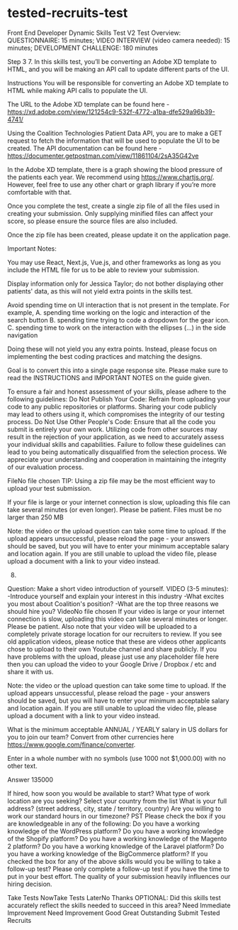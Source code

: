 # tested-recruits-test


Front End Developer Dynamic Skills Test V2
Test Overview:
QUESTIONNAIRE: 15 minutes; VIDEO INTERVIEW (video camera needed): 15 minutes; DEVELOPMENT CHALLENGE: 180 minutes




Step 3
7.
In this skills test, you’ll be converting an Adobe XD template to HTML, and you will be making an API call to update different parts of the UI.

Instructions You will be responsible for converting an Adobe XD template to HTML while making API calls to populate the UI.

The URL to the Adobe XD template can be found here - https://xd.adobe.com/view/121254c9-532f-4772-a1ba-dfe529a96b39-4741/

Using the Coalition Technologies Patient Data API, you are to make a GET request to fetch the information that will be used to populate the UI to be created. The API documentation can be found here -https://documenter.getpostman.com/view/11861104/2sA35G42ve

In the Adobe XD template, there is a graph showing the blood pressure of the patients each year. We recommend using https://www.chartjs.org/. However, feel free to use any other chart or graph library if you’re more comfortable with that.

Once you complete the test, create a single zip file of all the files used in creating your submission. Only supplying minified files can affect your score, so please ensure the source files are also included.

Once the zip file has been created, please update it on the application page.

Important Notes:

You may use React, Next.js, Vue.js, and other frameworks as long as you include the HTML file for us to be able to review your submission.

Display information only for Jessica Taylor; do not bother displaying other patients' data, as this will not yield extra points in the skills test.

Avoid spending time on UI interaction that is not present in the template. For example, A. spending time working on the logic and interaction of the search button B. spending time trying to code a dropdown for the gear icon. C. spending time to work on the interaction with the ellipses (...) in the side navigation

Doing these will not yield you any extra points. Instead, please focus on implementing the best coding practices and matching the designs.

Goal is to convert this into a single page response site. Please make sure to read the INSTRUCTIONS and IMPORTANT NOTES on the guide given.

To ensure a fair and honest assessment of your skills, please adhere to the following guidelines: Do Not Publish Your Code: Refrain from uploading your code to any public repositories or platforms. Sharing your code publicly may lead to others using it, which compromises the integrity of our testing process. Do Not Use Other People's Code: Ensure that all the code you submit is entirely your own work. Utilizing code from other sources may result in the rejection of your application, as we need to accurately assess your individual skills and capabilities. Failure to follow these guidelines can lead to you being automatically disqualified from the selection process. We appreciate your understanding and cooperation in maintaining the integrity of our evaluation process.

FileNo file chosen
TIP: Using a zip file may be the most efficient way to upload your test submission.

If your file is large or your internet connection is slow, uploading this file can take several minutes (or even longer). Please be patient. Files must be no larger than 250 MB

Note: the video or the upload question can take some time to upload. If the upload appears unsuccessful, please reload the page - your answers should be saved, but you will have to enter your minimum acceptable salary and location again. If you are still unable to upload the video file, please upload a document with a link to your video instead.

8.
Question: Make a short video introduction of yourself. VIDEO (3-5 minutes):
-Introduce yourself and explain your interest in this industry
-What excites you most about Coalition's position?
-What are the top three reasons we should hire you?
VideoNo file chosen
If your video is large or your internet connection is slow, uploading this video can take several minutes or longer. Please be patient. Also note that your video will be uploaded to a completely private storage location for our recruiters to review. If you see old application videos, please notice that these are videos other applicants chose to upload to their own Youtube channel and share publicly. If you have problems with the upload, please just use any placeholder file here then you can upload the video to your Google Drive / Dropbox / etc and share it with us.

Note: the video or the upload question can take some time to upload. If the upload appears unsuccessful, please reload the page - your answers should be saved, but you will have to enter your minimum acceptable salary and location again. If you are still unable to upload the video file, please upload a document with a link to your video instead.

What is the minimum acceptable ANNUAL / YEARLY salary in US dollars for you to join our team?
Convert from other currencies here https://www.google.com/finance/converter.

Enter in a whole number with no symbols (use 1000 not $1,000.00) with no other text.

Answer
135000

If hired, how soon you would be available to start? 
What type of work location are you seeking? 
Select your country from the list 
What is your full address? (street address, city, state / territory, country)
Are you willing to work our standard hours in our timezone? PST 
Please check the box if you are knowledgeable in any of the following:
Do you have a working knowledge of the WordPress platform?
Do you have a working knowledge of the Shopify platform?
Do you have a working knowledge of the Magento 2 platform?
Do you have a working knowledge of the Laravel platform?
Do you have a working knowledge of the BigCommerce platform?
If you checked the box for any of the above skills would you be willing to take a follow-up test?
Please only complete a follow-up test if you have the time to put in your best effort. The quality of your submission heavily influences our hiring decision.

Take Tests NowTake Tests LaterNo Thanks
OPTIONAL: Did this skills test accurately reflect the skills needed to succeed in this area?
Need Immediate Improvement
Need Improvement
Good
Great
Outstanding
Submit
Tested Recruits
